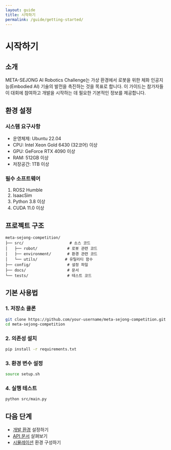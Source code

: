 ```yaml
---
layout: guide
title: 시작하기
permalink: /guide/getting-started/
---
```


# 시작하기

## 소개

META-SEJONG AI Robotics Challenge는 가상 환경에서 로봇을 위한 체화 인공지능(Embodied AI) 기술의 발전을 촉진하는 것을 목표로 합니다. 이 가이드는 참가자들이 대회에 참여하고 개발을 시작하는 데 필요한 기본적인 정보를 제공합니다.

## 환경 설정

### 시스템 요구사항

- 운영체제: Ubuntu 22.04
- CPU: Intel Xeon Gold 6430 (32코어) 이상
- GPU: GeForce RTX 4090 이상
- RAM: 512GB 이상
- 저장공간: 1TB 이상

### 필수 소프트웨어

1. ROS2 Humble
2. IsaacSim
3. Python 3.8 이상
4. CUDA 11.0 이상

## 프로젝트 구조

```
meta-sejong-competition/
├── src/                    # 소스 코드
│   ├── robot/             # 로봇 관련 코드
│   ├── environment/       # 환경 관련 코드
│   └── utils/            # 유틸리티 함수
├── config/                # 설정 파일
├── docs/                  # 문서
└── tests/                 # 테스트 코드
```

## 기본 사용법

### 1. 저장소 클론

```bash
git clone https://github.com/your-username/meta-sejong-competition.git
cd meta-sejong-competition
```

### 2. 의존성 설치

```bash
pip install -r requirements.txt
```

### 3. 환경 변수 설정

```bash
source setup.sh
```

### 4. 실행 테스트

```bash
python src/main.py
```

## 다음 단계

- [개발 환경](./development-environment.md) 설정하기
- [API 문서](./api-documentation.md) 살펴보기
- [시뮬레이션](./simulation.md) 환경 구성하기 